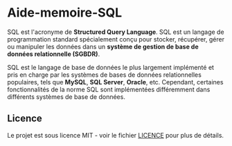 # Aide-memoire-SQL
SQL est l'acronyme de __Structured Query Language__. SQL est un langage de programmation standard spécialement conçu pour stocker, récupérer, gérer ou manipuler les données dans un __système de gestion de base de données relationnelle (SGBDR)__. 

SQL est le langage de base de données le plus largement implémenté et pris en charge par les systèmes de bases de données relationnelles populaires, tels que __MySQL__, __SQL Server__, __Oracle__, etc. Cependant, certaines fonctionnalités de la norme SQL sont implémentées différemment dans différents systèmes de base de données.

## Licence
Le projet est sous licence MIT - voir le fichier [LICENCE](https://github.com/ctkhoule/Aide-memoire-SQL/blob/main/LICENSE) pour plus de détails.
